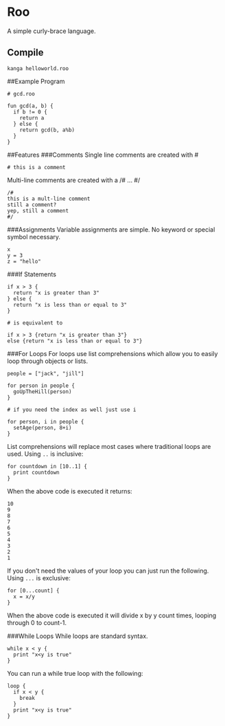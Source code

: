 # Roo

A simple curly-brace language.

## Compile
```
kanga helloworld.roo
```

##Example Program
```
# gcd.roo

fun gcd(a, b) {
  if b != 0 {
    return a
  } else { 
    return gcd(b, a%b)
  }
}
```

##Features
###Comments
Single line comments are created with #
```
# this is a comment
```
Multi-line comments are created with a /# ... #/
```
/#
this is a mult-line comment
still a comment?
yep, still a comment
#/
```
###Assignments
Variable assignments are simple. No keyword or special symbol necessary.
```
x
y = 3
z = "hello"
```
###If Statements
```
if x > 3 {
  return "x is greater than 3"
} else {
  return "x is less than or equal to 3"
}

# is equivalent to

if x > 3 {return "x is greater than 3"}
else {return "x is less than or equal to 3"}
```
###For Loops
For loops use list comprehensions which allow you to easily loop through objects or lists.
```
people = ["jack", "jill"]

for person in people {
  goUpTheHill(person)
}

# if you need the index as well just use i

for person, i in people {
  setAge(person, 8+i)
}
```
List comprehensions will replace most cases where traditional loops are used.
Using `..` is inclusive:
```
for countdown in [10..1] {
  print countdown
}
```
When the above code is executed it returns:
```
10
9
8
7
6
5
4
3
2
1
```
If you don't need the values of your loop you can just run the following. Using `...` is exclusive:
```
for [0...count] {
  x = x/y
}
```
When the above code is executed it will divide x by y count times, looping through 0 to count-1.

###While Loops
While loops are standard syntax.
```
while x < y {
  print "x<y is true"
}
```
You can run a while true loop with the following:
```
loop {
  if x < y {
    break
  }
  print "x<y is true"
}
